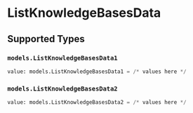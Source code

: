 # ListKnowledgeBasesData


## Supported Types

### `models.ListKnowledgeBasesData1`

```python
value: models.ListKnowledgeBasesData1 = /* values here */
```

### `models.ListKnowledgeBasesData2`

```python
value: models.ListKnowledgeBasesData2 = /* values here */
```


